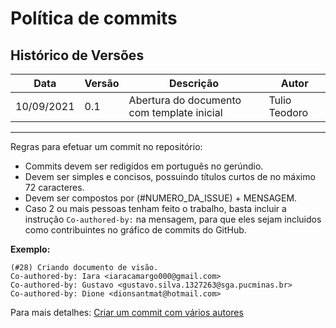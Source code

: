 # Política de commits

## Histórico de Versões

Data|Versão|Descrição|Autor
-|-|-|-
10/09/2021|0.1|Abertura do documento com template inicial|Tulio Teodoro|

---

Regras para efetuar um commit no repositório:

* Commits devem ser redigidos em português no gerúndio.
* Devem ser simples e concisos, possuindo títulos curtos de no máximo 72 caracteres.
* Devem ser compostos por (#NUMERO_DA_ISSUE) + MENSAGEM.
* Caso 2 ou mais pessoas tenham feito o trabalho, basta incluir a instrução ```Co-authored-by:```  na mensagem, para que eles sejam incluidos como contribuintes no gráfico de commits do GitHub.

<b>Exemplo:</b>

```
(#28) Criando documento de visão.
Co-authored-by: Iara <iaracamargo000@gmail.com>
Co-authored-by: Gustavo <gustavo.silva.1327263@sga.pucminas.br>
Co-authored-by: Dione <dionsantmat@hotmail.com>
```
Para mais detalhes: <a href="https://docs.github.com/pt/github-ae@latest/github/committing-changes-to-your-project/creating-and-editing-commits/creating-a-commit-with-multiple-authors">Criar um commit com vários autores</a>
